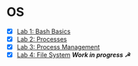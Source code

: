 # OS

- [x] [Lab 1: Bash Basics](https://github.com/el1telordy/OS/tree/master/Lab1)
- [x] [Lab 2: Processes](https://github.com/el1telordy/OS/tree/master/lab2)
- [x] [Lab 3: Process Management](https://github.com/el1telordy/OS/tree/master/Lab3)
- [x] [Lab 4: File System](https://github.com/el1telordy/OS/tree/master/Lab4)
_**Work in progress ☭**_
